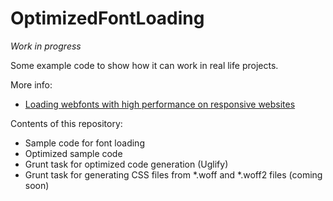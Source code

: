 # OptimizedFontLoading

*Work in progress*

Some example code to show how it can work in real life projects.

More info:
- [Loading webfonts with high performance on responsive websites](http://bdadam.com/blog/loading-webfonts-with-high-performance.html)

Contents of this repository:
- Sample code for font loading
- Optimized sample code
- Grunt task for optimized code generation (Uglify)
- Grunt task for generating CSS files from *.woff and *.woff2 files (coming soon)
